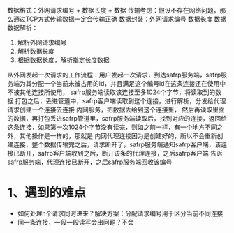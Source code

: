 数据格式：外网请求编号 + 数据长度 + 数据
传输考虑：假设不存在网络问题，那么通过TCP方式传输数据一定会传输正确
数据封装：外网请求编号 数据长度 数据
数据解析：
1. 解析外网请求编号
2. 解析数据长度
3. 根据数据长度，解析指定长度数据

从外网发起一次请求的工作流程：用户发起一次请求，到达safrp服务端，safrp服务端为其分配一个当前未被占用的id，并且满足这个编号id在这条连接还在使用中不被其他连接所使用，
safrp服务端读取该连接至多1024个字节，将读取到的数据 打包之后，丢进管道中，safrp客户端读取到这个连接，进行解析，分发给代理请求创建一个连接去连接 内网服务，把数据丢给到这个连接里，
然后再读取里面的数据，再打包丢进safrp管道里，safrp服务端读取后，找到对应的连接，返回给这条连接，如果第一次1024个字节没有读完，则如之前一样，有一个地方不同之外，其他操作是一样的，那就是
内网代理连接因为是创建好的，所以不会重新创建连接，整个数据传输完之后，请求断开了，safrp服务端通知safrp客户端，该连接已断开，safrp客户端收到之后，断开该条的代理连接，之后safrp客户端
告诉safrp服务端，代理连接已断开，之后safrp服务端回收该编号


# 1、遇到的难点
* 如何处理n个请求同时进来？解决方案：分配请求编号用于区分当前不同连接
* 同一条连接，一段一段读写会出问题？不会